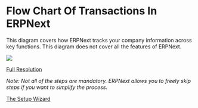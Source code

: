# Flow Chart Of Transactions In ERPNext

This diagram covers how ERPNext tracks your company information across key
functions. This diagram does not cover all the features of ERPNext.

![](assets/manual_erpnext_com/old_images/erpnext/overview.png)


[Full Resolution](/assets/manual_erpnext_com/old_images/erpnext/overview.png)

_Note: Not all of the steps are mandatory. ERPNext allows you to freely skip
steps if you want to simplify the process._

[The Setup Wizard](/contents/setting-up/setup-wizard)
